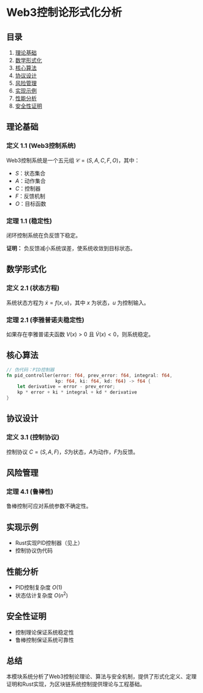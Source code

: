 # Web3控制论形式化分析

## 目录
1. [理论基础](#理论基础)
2. [数学形式化](#数学形式化)
3. [核心算法](#核心算法)
4. [协议设计](#协议设计)
5. [风险管理](#风险管理)
6. [实现示例](#实现示例)
7. [性能分析](#性能分析)
8. [安全性证明](#安全性证明)

## 理论基础

### 定义 1.1 (Web3控制系统)
Web3控制系统是一个五元组 $\mathcal{C} = (S, A, C, F, O)$，其中：
- $S$：状态集合
- $A$：动作集合
- $C$：控制器
- $F$：反馈机制
- $O$：目标函数

### 定理 1.1 (稳定性)
闭环控制系统在负反馈下稳定。

**证明：**
负反馈减小系统误差，使系统收敛到目标状态。

## 数学形式化

### 定义 2.1 (状态方程)
系统状态方程为 $\dot{x} = f(x, u)$，其中 $x$ 为状态，$u$ 为控制输入。

### 定理 2.1 (李雅普诺夫稳定性)
如果存在李雅普诺夫函数 $V(x) > 0$ 且 $\dot{V}(x) < 0$，则系统稳定。

## 核心算法

```rust
// 伪代码：PID控制器
fn pid_controller(error: f64, prev_error: f64, integral: f64, 
                  kp: f64, ki: f64, kd: f64) -> f64 {
    let derivative = error - prev_error;
    kp * error + ki * integral + kd * derivative
}
```

## 协议设计

### 定义 3.1 (控制协议)
控制协议 $C = (S, A, F)$，$S$为状态，$A$为动作，$F$为反馈。

## 风险管理

### 定理 4.1 (鲁棒性)
鲁棒控制可应对系统参数不确定性。

## 实现示例

- Rust实现PID控制器（见上）
- 控制协议伪代码

## 性能分析

- PID控制复杂度 $O(1)$
- 状态估计复杂度 $O(n^2)$

## 安全性证明

- 控制理论保证系统稳定性
- 鲁棒控制保证系统可靠性

## 总结

本模块系统分析了Web3控制论理论、算法与安全机制，提供了形式化定义、定理证明和Rust实现，为区块链系统控制提供理论与工程基础。 
 